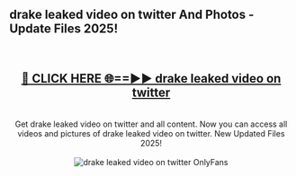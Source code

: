 <h2>drake leaked video on twitter And Photos - Update Files 2025!</h2>
<br>
<div align="center">
<h2><a href="https://linkcuts.com/hfmhzwbr" rel="nofollow">🔴 CLICK HERE 🌐==►► drake leaked video on twitter</a></h2>
<br>
Get drake leaked video on twitter and all content. Now you can access all videos and pictures of drake leaked video on twitter. New Updated Files 2025!
<br>
<br>
<a href="https://linkcuts.com/hfmhzwbr" rel="nofollow" data-target="animated-image.originalLink"><img src="https://i.ibb.co.com/WyWwxjT/player-gif2.gif" alt="drake leaked video on twitter OnlyFans" style="max-width: 100%; display: inline-block;" data-target="animated-image.originalImage"></a>
</div>
<br>